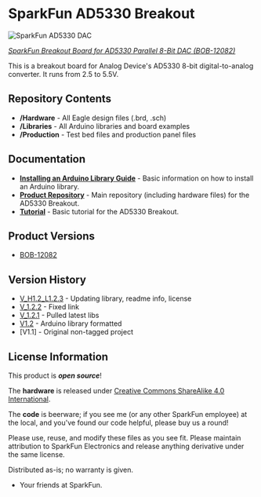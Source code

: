 SparkFun AD5330 Breakout
========================

![SparkFun AD5330 DAC](https://dlnmh9ip6v2uc.cloudfront.net//images/products/1/2/0/8/2/12082-00.jpg)

[*SparkFun Breakout Board for AD5330 Parallel 8-Bit DAC (BOB-12082)*](https://www.sparkfun.com/products/12082)

This is a breakout board for Analog Device's AD5330 8-bit digital-to-analog converter. 
It runs from 2.5 to 5.5V. 

Repository Contents
-------------------

* **/Hardware** - All Eagle design files (.brd, .sch)
* **/Libraries** - All Arduino libraries and board examples
* **/Production** - Test bed files and production panel files

Documentation
--------------

* **[Installing an Arduino Library Guide](https://learn.sparkfun.com/tutorials/installing-an-arduino-library)** - Basic information on how to install an Arduino library.
* **[Product Repository](https://github.com/sparkfun/AD5330_Breakout)** - Main repository (including hardware files) for the AD5330 Breakout.
* **[Tutorial](http://www.sparkfun.com/commerce/tutorial_info.php?tutorials_id=160)** - Basic tutorial for the AD5330 Breakout.

Product Versions
----------------
* [BOB-12082](https://www.sparkfun.com/products/12082)

Version History
---------------
* [V_H1.2_L1.2.3](https://github.com/sparkfun/AD5330_Breakout/tree/V_H1.2_L1.2.3) - Updating library, readme info, license
* [V_1.2.2](https://github.com/sparkfun/AD5330_Breakout/tree/V_1.2.2) - Fixed link
* [V_1.2.1](https://github.com/sparkfun/AD5330_Breakout/tree/V_1.2.1) - Pulled latest libs
* [V1.2](https://github.com/sparkfun/AD5330_Breakout/tree/V_1.2) - Arduino library formatted
* [V1.1] - Original non-tagged project

License Information
-------------------
This product is _**open source**_! 

The **hardware** is released under [Creative Commons ShareAlike 4.0 International](https://creativecommons.org/licenses/by-sa/4.0/).

The **code** is beerware; if you see me (or any other SparkFun employee) at the local, and you've found our code helpful, please buy us a round!

Please use, reuse, and modify these files as you see fit. Please maintain attribution to SparkFun Electronics and release anything derivative under the same license.

Distributed as-is; no warranty is given.

- Your friends at SparkFun.